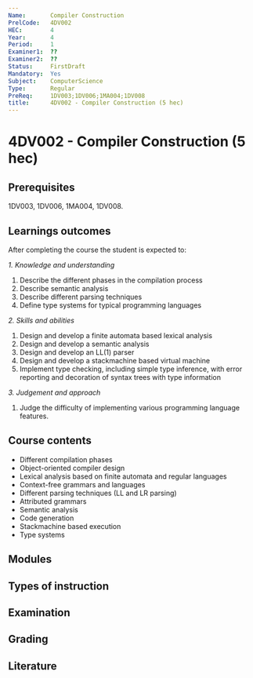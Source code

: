 ```yaml
---
Name:       Compiler Construction
PrelCode:   4DV002
HEC:        4
Year:       4
Period:     1
Examiner1:  ??    
Examiner2:  ??
Status:     FirstDraft
Mandatory:  Yes
Subject:    ComputerScience
Type:       Regular
PreReq:     1DV003;1DV006;1MA004;1DV008
title:      4DV002 - Compiler Construction (5 hec)
---
```


# 4DV002 - Compiler Construction (5 hec)

## Prerequisites

1DV003, 1DV006, 1MA004, 1DV008.

## Learnings outcomes

After completing the course the student is expected to:

*1. Knowledge and understanding*

1. Describe the different phases in the compilation process
1. Describe semantic analysis
1. Describe different parsing techniques
1. Define type systems for typical programming languages

*2.	Skills and abilities*

1. Design and develop a finite automata based lexical analysis
1. Design and develop a semantic analysis
1. Design and develop an LL(1) parser
1. Design and develop a stack­machine based virtual machine
1. Implement type checking, including simple type inference, with error reporting and decoration of syntax trees with type information

*3.	Judgement and approach*

1. Judge the difficulty of implementing various programming language features.

## Course contents

- Different compilation phases
- Object­-oriented compiler design
- Lexical analysis based on finite automata and regular languages 
- Context­-free grammars and languages
- Different parsing techniques (LL­ and LR­ parsing)
- Attributed grammars
- Semantic analysis
- Code generation
- Stack­machine based execution
- Type systems

## Modules

## Types of instruction

## Examination

## Grading

## Literature